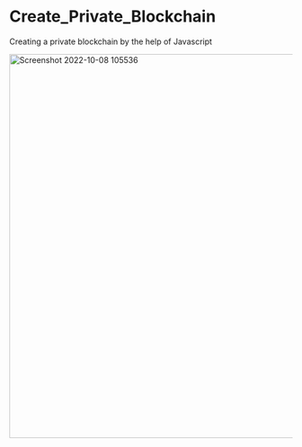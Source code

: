 # Create_Private_Blockchain
Creating a private blockchain by the help of Javascript 


<img width="683" alt="Screenshot 2022-10-08 105536" src="https://user-images.githubusercontent.com/82640789/194690265-29fee788-bd54-47aa-83a3-17576cb8c764.png">
